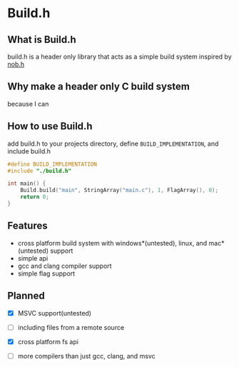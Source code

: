 # Build.h
## What is Build.h
build.h is a header only library that acts as a simple build system inspired by [nob.h](https://www.github.com/tsoding/nob.h)
## Why make a header only C build system 
because I can
## How to use Build.h
add build.h to your projects directory, define `BUILD_IMPLEMENTATION`, and include build.h
```C
#define BUILD_IMPLEMENTATION 
#include "./build.h"

int main() { 
    Build.build("main", StringArray("main.c"), 1, FlagArray(), 0);
    return 0;
}
```

## Features
* cross platform build system with windows*(untested), linux, and mac*(untested) support
* simple api
* gcc and clang compiler support
* simple flag support
## Planned 
- [x] MSVC support(untested)
- [ ] including files from a remote source
- [x] cross platform fs api
- [ ] more compilers than just gcc, clang, and msvc

